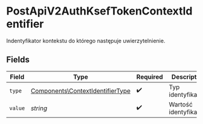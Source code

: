 # PostApiV2AuthKsefTokenContextIdentifier

Indentyfikator kontekstu do którego następuje uwierzytelnienie.


## Fields

| Field                                                                                | Type                                                                                 | Required                                                                             | Description                                                                          |
| ------------------------------------------------------------------------------------ | ------------------------------------------------------------------------------------ | ------------------------------------------------------------------------------------ | ------------------------------------------------------------------------------------ |
| `type`                                                                               | [Components\ContextIdentifierType](../../Models/Components/ContextIdentifierType.md) | :heavy_check_mark:                                                                   | Typ identyfikatora                                                                   |
| `value`                                                                              | *string*                                                                             | :heavy_check_mark:                                                                   | Wartość identyfikatora                                                               |